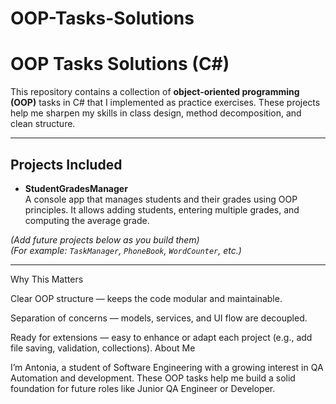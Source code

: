 ﻿# OOP-Tasks-Solutions
 # OOP Tasks Solutions (C#)

This repository contains a collection of **object-oriented programming (OOP)** tasks in C# that I implemented as practice exercises. These projects help me sharpen my skills in class design, method decomposition, and clean structure.

---

##  Projects Included

- **StudentGradesManager**  
  A console app that manages students and their grades using OOP principles. It allows adding students, entering multiple grades, and computing the average grade.

*(Add future projects below as you build them)*  
*(For example: `TaskManager`, `PhoneBook`, `WordCounter`, etc.)*

---

Why This Matters

Clear OOP structure — keeps the code modular and maintainable.

Separation of concerns — models, services, and UI flow are decoupled.

Ready for extensions — easy to enhance or adapt each project (e.g., add file saving, validation, collections).
About Me

I’m Antonia, a student of Software Engineering with a growing interest in QA Automation and development. These OOP tasks help me build a solid foundation for future roles like Junior QA Engineer or Developer.



